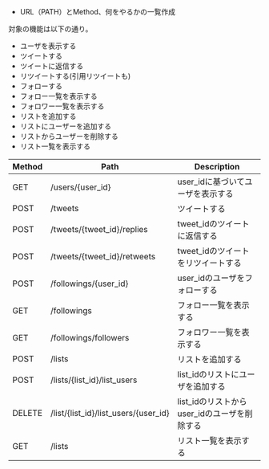 - URL（PATH）とMethod、何をやるかの一覧作成

対象の機能は以下の通り。

- ユーザを表示する
- ツイートする
- ツイートに返信する
- リツイートする(引用リツイートも)
- フォローする
- フォロー一覧を表示する
- フォロワー一覧を表示する
- リストを追加する
- リストにユーザーを追加する
- リストからユーザーを削除する
- リスト一覧を表示する


|Method|Path|Description|
|---|---|---|
|GET|/users/{user_id}|user_idに基づいてユーザを表示する|
|POST|/tweets|ツイートする|
|POST|/tweets/{tweet_id}/replies|tweet_idのツイートに返信する|
|POST|/tweets/{tweet_id}/retweets|tweet_idのツイートをリツイートする|
|POST|/followings/{user_id}|user_idのユーザをフォローする|
|GET|/followings|フォロー一覧を表示する|
|GET|/followings/followers|フォロワー一覧を表示する|
|POST|/lists|リストを追加する|
|POST|/lists/{list_id}/list_users|list_idのリストにユーザを追加する|
|DELETE|/list/{list_id}/list_users/{user_id}|list_idのリストからuser_idのユーザを削除する|
|GET|/lists|リスト一覧を表示する|

